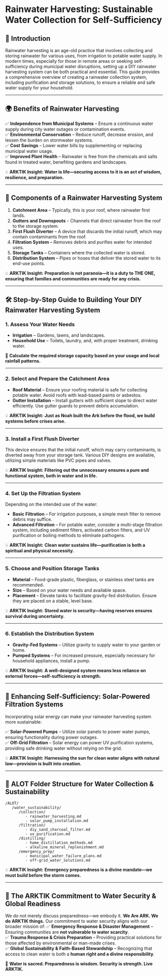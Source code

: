# Rainwater Harvesting: Sustainable Water Collection for Self-Sufficiency

## 🌱 **Introduction**
Rainwater harvesting is an age-old practice that involves collecting and storing rainwater for various uses, from irrigation to potable water supply. In modern times, especially for those in remote areas or seeking self-sufficiency during municipal water disruptions, setting up a DIY rainwater harvesting system can be both practical and essential. This guide provides a comprehensive overview of creating a rainwater collection system, including purification and storage solutions, to ensure a reliable and safe water supply for your household.

---

## 🌍 **Benefits of Rainwater Harvesting**
✅ **Independence from Municipal Systems** – Ensure a continuous water supply during city water outages or contamination events.  
✅ **Environmental Conservation** – Reduce runoff, decrease erosion, and lessen the burden on stormwater systems.  
✅ **Cost Savings** – Lower water bills by supplementing or replacing municipal water usage.  
✅ **Improved Plant Health** – Rainwater is free from the chemicals and salts found in treated water, benefiting gardens and landscapes.  

💡 **ARKTIK Insight:** **Water is life—securing access to it is an act of wisdom, resilience, and preparation.**

---

## 🔧 **Components of a Rainwater Harvesting System**
1. **Catchment Area** – Typically, this is your roof, where rainwater first lands.  
2. **Gutters and Downspouts** – Channels that direct rainwater from the roof to the storage system.  
3. **First Flush Diverter** – A device that discards the initial runoff, which may contain contaminants from the roof.  
4. **Filtration System** – Removes debris and purifies water for intended uses.  
5. **Storage Tanks** – Containers where the collected water is stored.  
6. **Distribution System** – Pipes or hoses that deliver the stored water to its end-use points.  

💡 **ARKTIK Insight:** **Preparation is not paranoia—it is a duty to THE ONE, ensuring that families and communities are ready for any crisis.**

---

## 🛠️ **Step-by-Step Guide to Building Your DIY Rainwater Harvesting System**

### **1. Assess Your Water Needs**
- **Irrigation** – Gardens, lawns, and landscapes.  
- **Household Use** – Toilets, laundry, and, with proper treatment, drinking water.  

📏 **Calculate the required storage capacity based on your usage and local rainfall patterns.**

---

### **2. Select and Prepare the Catchment Area**
- **Roof Material** – Ensure your roofing material is safe for collecting potable water. Avoid roofs with lead-based paints or asbestos.  
- **Gutter Installation** – Install gutters with sufficient slope to direct water efficiently. Use gutter guards to prevent debris accumulation.  

💡 **ARKTIK Insight:** **Just as Noah built the Ark before the flood, we build systems before crises arise.**

---

### **3. Install a First Flush Diverter**
This device ensures that the initial runoff, which may carry contaminants, is diverted away from your storage tank. Various DIY designs are available, utilizing simple materials like PVC pipes and valves.

💡 **ARKTIK Insight:** **Filtering out the unnecessary ensures a pure and functional system, both in water and in life.**

---

### **4. Set Up the Filtration System**
Depending on the intended use of the water:
- **Basic Filtration** – For irrigation purposes, a simple mesh filter to remove debris may suffice.  
- **Advanced Filtration** – For potable water, consider a multi-stage filtration system, including sediment filters, activated carbon filters, and UV purification or boiling methods to eliminate pathogens.  

💡 **ARKTIK Insight:** **Clean water sustains life—purification is both a spiritual and physical necessity.**

---

### **5. Choose and Position Storage Tanks**
- **Material** – Food-grade plastic, fiberglass, or stainless steel tanks are recommended.  
- **Size** – Based on your water needs and available space.  
- **Placement** – Elevate tanks to facilitate gravity-fed distribution. Ensure they are placed on a stable, level base.  

💡 **ARKTIK Insight:** **Stored water is security—having reserves ensures survival during uncertainty.**

---

### **6. Establish the Distribution System**
- **Gravity-Fed Systems** – Utilize gravity to supply water to your garden or home.  
- **Pumped Systems** – For increased pressure, especially necessary for household appliances, install a pump.  

💡 **ARKTIK Insight:** **A well-designed system means less reliance on external forces—self-sufficiency is strength.**

---

## 🔆 **Enhancing Self-Sufficiency: Solar-Powered Filtration Systems**
Incorporating solar energy can make your rainwater harvesting system more sustainable:

✅ **Solar-Powered Pumps** – Utilize solar panels to power water pumps, ensuring functionality during power outages.  
✅ **Off-Grid Filtration** – Solar energy can power UV purification systems, providing safe drinking water without relying on the grid.  

💡 **ARKTIK Insight:** **Harnessing the sun for clean water aligns with natural law—provision is built into creation.**

---

## 📂 **ALOT Folder Structure for Water Collection & Sustainability**
```
/ALOT/
   /water_sustainability/
      /collection/
         - rainwater_harvesting.md
         - solar_pump_installation.md
      /filtration/
         - diy_sand_charcoal_filter.md
         - uv_purification.md
      /distilling/
         - home_distillation_methods.md
         - alkaline_mineral_replenishment.md
      /emergency_prep/
         - municipal_water_failure_plans.md
         - off-grid_water_solutions.md
```

💡 **ARKTIK Insight:** **Emergency preparedness is a divine mandate—we must build before the storm comes.**

---

## 🌿 **The ARKTIK Commitment to Water Security & Global Readiness**
We do not merely discuss preparedness—we embody it. **We Are ARK. We do ARKTIK things.** Our commitment to water security aligns with our broader mission of:
✅ **Emergency Response & Disaster Management** – Ensuring communities are **not vulnerable to water scarcity**.  
✅ **Trauma Response & Crisis Preparation** – Providing practical solutions for those affected by environmental or man-made crises.  
✅ **Global Sustainability & Faith-Based Stewardship** – Recognizing that access to clean water is both a **human right and a divine responsibility**.  

🌱 **Water is sacred. Preparedness is wisdom. Security is strength. Live ARKTIK.**

